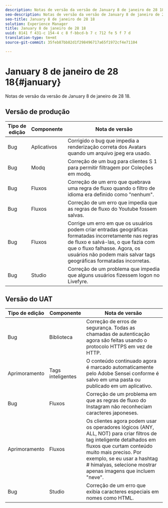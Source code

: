 ```yaml
---
description: Notas de versão da versão de January 8 de janeiro de 28 18.
seo-description: Notas de versão da versão de January 8 de janeiro de 28 18.
seo-title: January 8 de janeiro de 28 18
solution: Experience Manager
title: January 8 de janeiro de 28 18
uuid: 8141 f 431-c 154-4 c 8 f-bbcd-b 7 c 712 fe 5 f 7 d
translation-type: tm+mt
source-git-commit: 35feb87bb82d1f298496717a65f1972cf4e71104

---
```



# January 8 de janeiro de 28 18{#january}

Notas de versão da versão de January 8 de janeiro de 28 18.

## Versão de produção

| **Tipo de edição** | **Componente** | **Nota de versão** |
|---|---|---|
| Bug | Aplicativos | Corrigido o bug que impedia a renderização correta dos Avatars quando um arquivo jpeg era usado. |
| Bug | Modq | Correção de um bug para clientes S 1 para permitir filtragem por Coleções em modq. |
| Bug | Fluxos | Correção de um erro que quebrava uma regra de fluxo quando o filtro de idioma era definido como &quot;nenhum&quot;. |
| Bug | Fluxos | Correção de um erro que impedia que as regras de fluxo do Youtube fossem salvas. |
| Bug | Fluxos | Corrige um erro em que os usuários podem criar entradas geográficas formatadas incorretamente nas regras de fluxo e salvá-las, o que fazia com que o fluxo falhasse. Agora, os usuários não podem mais salvar tags geográficas formatadas incorretas. |
| Bug | Studio | Correção de um problema que impedia que alguns usuários fizessem logon no Livefyre. |

## Versão do UAT

| **Tipo de edição** | **Componente** | **Nota de versão** |
|---|---|---|
| Bug | Biblioteca | Correção de erros de segurança. Todas as chamadas de autenticação agora são feitas usando o protocolo HTTPS em vez de HTTP. |
| Aprimoramento | Tags inteligentes | O conteúdo continuado agora é marcado automaticamente pelo Adobe Sensei conforme é salvo em uma pasta ou publicado em um aplicativo. |
| Bug | Fluxos | Correção de um problema em que as regras de fluxo do Instagram não reconheciam caracteres japoneses. |
| Aprimoramento | Fluxos | Os clientes agora podem usar os operadores lógicos (ANY, ALL, NOT) para criar filtros de tag inteligente detalhados em fluxos que curtam conteúdo muito mais preciso. Por exemplo, se eu usar a hashtag # himalyas, selecione mostrar apenas imagens que incluem &quot;neve&quot;. |
| Bug | Studio | Correção de um erro que exibia caracteres especiais em nomes como HTML. |

